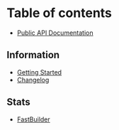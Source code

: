 # Table of contents

* [Public API Documentation](README.md)

## Information

* [Getting Started](information/getting-started.md)
* [Changelog](information/changelog.md)

## Stats

* [FastBuilder](stats/fastbuilder.md)

